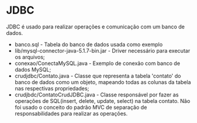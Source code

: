 JDBC
====
JDBC é usado para realizar operações e comunicação com um banco de dados.

- banco.sql - Tabela do banco de dados usada como exemplo
- lib/mysql-connector-java-5.1.7-bin.jar - Driver necessário para executar os arquivos;
- conexao/ConectaMySQL.java - Exemplo de conexão com banco de dados MySQL;
- crudjdbc/Contato.java - Classe que representa a tabela 'contato' do banco de dados como um objeto, mapeando todas as colunas da tabela nas respectivas propriedades;
- crudjbdc/ContatoCrudJDBC.java - Classe responsável por fazer as operações de SQL(insert, delete, update, select) na tabela contato. Não foi usado o conceito do padrão MVC de separação de responsabilidades para realizar as operações.
